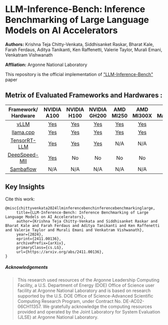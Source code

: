 # LLM-Inference-Bench: Inference Benchmarking of Large Language Models on AI Accelerators

**Authors:** Krishna Teja Chitty-Venkata, Siddhisanket Raskar, Bharat Kale, Farah Ferdaus, Aditya Tanikanti, Ken Raffenetti, Valerie Taylor, Murali Emani, Venkatram Vishwanath

**Affliation:** Argonne National Laboratory

This repository is the official implementation of ["LLM-Inference-Bench"](https://arxiv.org/pdf/2411.00136) paper 


## Metrix of Evaluated Frameworks and Hardwares :

| Framework/ Hardware | NVIDIA A100 | NVIDIA H100 | NVIDIA GH200 | AMD MI250 | AMD MI300X | Intel Max1550 | Habana Gaudi2 | Sambanova SN40L |
|:-----------------------:|:---------------:|:---------------:|:------------:|:---------:|:---------:|:-------------:|:---------------:|:----------------:|
|         [vLLM](./vLLM/)        |     [Yes](./vLLM/A100/)    |     [Yes](./vLLM/H100/)    |      [Yes](./vLLM/GH200/)     |    [Yes](./vLLM/MI250/)   | [Yes](./vLLM/MI300X/) |   [Yes](./vLLM/Max1550/)   |       No      |       N/A       |
|      [llama.cpp](./llama.cpp/)      |     [Yes](./llama.cpp/A100/)    |     [Yes](./llama.cpp/H100/)    |      [Yes](./llama.cpp/GH200/)     |    [Yes](./llama.cpp/MI250/)   |    [Yes](./llama.cpp/MI300X/) | [Yes](./llama.cpp/Max1550/)   |      N/A      |       N/A       |
|     [TensorRT-LLM](./TensorRT-LLM/)    |     [Yes](./TensorRT-LLM/A100/)    |     [Yes](./TensorRT-LLM/H100/)    |     [Yes](./TensorRT-LLM/GH200/)     |    N/A | N/A    |    N/A    |      N/A      |       N/A       |
|      [DeepSpeed-MII](./Deepspeed-MII/)      |      [Yes](./Deepspeed-MII/A100/)     |      No     |      No      |     No    |     No | No    |      [Yes](./Deepspeed-MII/Gaudi2/)     |       N/A       |
|      [Sambaflow](./Sambaflow/)      |      N/A     |      N/A     |      N/A      |     N/A    |     N/A | N/A    |      N/A     |       [Yes](./Sambaflow/SN40L/)       |



## Key Insights 


 Cite this work:
 ```
@misc{chittyvenkata2024llminferencebenchinferencebenchmarkinglarge,
      title={LLM-Inference-Bench: Inference Benchmarking of Large Language Models on AI Accelerators}, 
      author={Krishna Teja Chitty-Venkata and Siddhisanket Raskar and Bharat Kale and Farah Ferdaus and Aditya Tanikanti and Ken Raffenetti and Valerie Taylor and Murali Emani and Venkatram Vishwanath},
      year={2024},
      eprint={2411.00136},
      archivePrefix={arXiv},
      primaryClass={cs.LG},
      url={https://arxiv.org/abs/2411.00136}, 
}
 ```

##### Acknowledgements

> This research used resources of the Argonne Leadership Computing Facility, a U.S. Department of Energy (DOE) Office of Science user facility at Argonne National Laboratory and is based on research supported by the U.S. DOE Office of Science-Advanced Scientific Computing Research Program, under Contract No. DE-AC02-06CH11357. We gratefully acknowledge the computing resources provided and operated by the Joint Laboratory for System Evaluation (JLSE) at Argonne National Laboratory.
